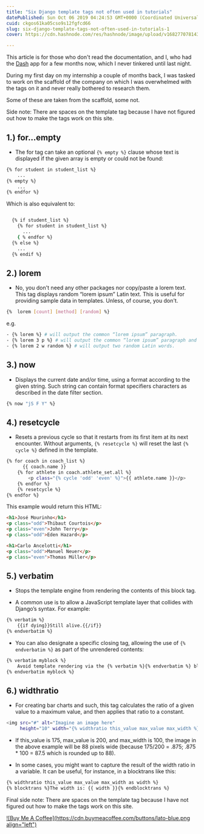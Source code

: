 ```yaml
---
title: "Six Django template tags not often used in tutorials"
datePublished: Sun Oct 06 2019 04:24:53 GMT+0000 (Coordinated Universal Time)
cuid: ckgos61ka05cso9s12fgfcd66
slug: six-django-template-tags-not-often-used-in-tutorials-1
cover: https://cdn.hashnode.com/res/hashnode/image/upload/v1682770781436/18d70f8e-a329-4d2c-b10b-cacd1748af85.jpeg

---
```


This article is for those who don't read the documentation, and I, who had the [Dash](https://kapeli.com/dash) app for a few months now, which I never tinkered until last night.

During my first day on my internship a couple of months back, I was tasked to work on the scaffold of the company on which I was overwhelmed with the tags on it and never really bothered to research them.

Some of these are taken from the scaffold, some not.

Side note: There are spaces on the template tag because I have not figured out how to make the tags work on this site.

## 1.) for...empty

* The for tag can take an optional `{% empty %}` clause whose text is displayed if the given array is empty or could not be found:
    

```bash
{% for student in student_list %}
    ...
{% empty %}
    ...
{% endfor %}
```

Which is also equivalent to:

```bash

  {% if student_list %}
    {% for student in student_list %}
      ...
    { % endfor %}
  {% else %}
    ...
  {% endif %}
```

## 2.) lorem

* No, you don't need any other packages nor copy/paste a lorem text. This tag displays random “lorem ipsum” Latin text. This is useful for providing sample data in templates. Unless, of course, you don't.
    

```bash
{%  lorem [count] [method] [random] %}
```

e.g.

```bash
- {% lorem %} # will output the common “lorem ipsum” paragraph.
- {% lorem 3 p %} # will output the common “lorem ipsum” paragraph and two random paragraphs each wrapped in HTML <p> tags.
- {% lorem 2 w random %} # will output two random Latin words.
```

## 3.) now

* Displays the current date and/or time, using a format according to the given string. Such string can contain format specifiers characters as described in the date filter section.
    

```bash
{% now "jS F Y" %}
```

## 4.) resetcycle

* Resets a previous cycle so that it restarts from its first item at its next encounter. Without arguments, `{% resetcycle %}` will reset the last `{% cycle %}` defined in the template.
    

```bash
{% for coach in coach_list %}
      {{ coach.name }}
    {% for athlete in coach.athlete_set.all %}
        <p class="{% cycle 'odd' 'even' %}">{{ athlete.name }}</p>
    {% endfor %}
    {% resetcycle %}
{% endfor %}
```

This example would return this HTML:

```html
<h1>José Mourinho</h1>
<p class="odd">Thibaut Courtois</p>
<p class="even">John Terry</p>
<p class="odd">Eden Hazard</p>

<h1>Carlo Ancelotti</h1>
<p class="odd">Manuel Neuer</p>
<p class="even">Thomas Müller</p>
```

## 5.) verbatim

* Stops the template engine from rendering the contents of this block tag.
    
* A common use is to allow a JavaScript template layer that collides with Django’s syntax. For example:
    

```bash
{% verbatim %}
    {{if dying}}Still alive.{{/if}}
{% endverbatim %}
```

* You can also designate a specific closing tag, allowing the use of `{% endverbatim %}` as part of the unrendered contents:
    

```bash
{% verbatim myblock %}
    Avoid template rendering via the {% verbatim %}{% endverbatim %} block.
{% endverbatim myblock %}
```

## 6.) widthratio

* For creating bar charts and such, this tag calculates the ratio of a given value to a maximum value, and then applies that ratio to a constant.
    

```bash
<img src="#" alt="Imagine an image here"
     height="10" width="{% widthratio this_value max_value max_width %}" />
```

* If this\_value is 175, max\_value is 200, and max\_width is 100, the image in the above example will be 88 pixels wide (because 175/200 = .875; .875 \* 100 = 87.5 which is rounded up to 88).
    
* In some cases, you might want to capture the result of the width ratio in a variable. It can be useful, for instance, in a blocktrans like this:
    

```bash
{% widthratio this_value max_value max_width as width %}
{% blocktrans %}The width is: {{ width }}{% endblocktrans %}
```

Final side note: There are spaces on the template tag because I have not figured out how to make the tags work on this site.

[![Buy Me A Coffee](https://cdn.buymeacoffee.com/buttons/lato-blue.png align="left")](https://www.buymeacoffee.com/highcenburg)